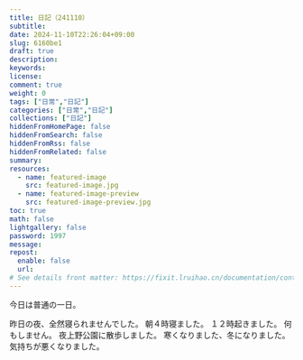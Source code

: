 ```yaml
---
title: 日記（241110）
subtitle:
date: 2024-11-10T22:26:04+09:00
slug: 6160be1
draft: true
description:
keywords:
license:
comment: true
weight: 0
tags: ["日常","日記"]
categories: ["日常","日記"]
collections: ["日記"]
hiddenFromHomePage: false
hiddenFromSearch: false
hiddenFromRss: false
hiddenFromRelated: false
summary:
resources:
  - name: featured-image
    src: featured-image.jpg
  - name: featured-image-preview
    src: featured-image-preview.jpg
toc: true
math: false
lightgallery: false
password: 1997
message:
repost:
  enable: false
  url:
# See details front matter: https://fixit.lruihao.cn/documentation/content-management/introduction/#front-matter
---
```

今日は普通の一日。
<!--more-->
昨日の夜、全然寝られませんでした。
朝４時寝ました。
１２時起きました。
何もしません。
夜上野公園に散歩しました。
寒くなりました、冬になりました。
気持ちが悪くなりました。

